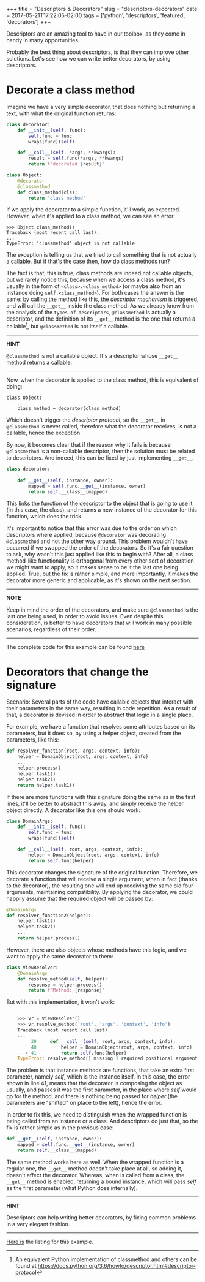 +++
title = "Descriptors & Decorators"
slug = "descriptors-decorators"
date = 2017-05-21T17:22:05-02:00
tags = ['python', 'descriptors', 'featured', 'decorators']
+++

Descriptors are an amazing tool to have in our toolbox, as they come in
handy in many opportunities.

Probably the best thing about descriptors, is that they can improve
other solutions. Let\'s see how we can write better decorators, by using
descriptors.

# Decorate a class method

Imagine we have a very simple decorator, that does nothing but returning
a text, with what the original function returns:

```python
class decorator:
    def __init__(self, func):
        self.func = func
        wraps(func)(self)

    def __call__(self, *args, **kwargs):
        result = self.func(*args, **kwargs)
        return f"decorated {result}"

class Object:
    @decorator
    @classmethod
    def class_method(cls):
        return 'class method'
```

If we apply the decorator to a simple function, it\'ll work, as
expected. However, when it\'s applied to a class method, we can see an
error:

    >>> Object.class_method()
    Traceback (most recent call last):
    ...
    TypeError: 'classmethod' object is not callable

The exception is telling us that we tried to call something that is not
actually a callable. But if that\'s the case then, how do class methods
run?

The fact is that, this is true, class methods are indeed not callable
objects, but we rarely notice this, because when we access a class
method, it\'s usually in the form of
`<class>.<class_method>` (or maybe also from an instance
doing `self.<class_method>`). For both cases the answer is the same: by
calling the method like this, the *descriptor mechanism* is triggered,
and will call the `__get__` inside the class method. As we already know
from the analysis of the `types-of-descriptors`, `@classmethod` is actually a descriptor, and the definition
of its `__get__` method is the one that returns a callable[^1], but
`@classmethod` is not itself a callable.

---
**HINT**

`@classmethod` is not a callable object. It\'s a descriptor whose
`__get__` method returns a callable.

---

Now, when the decorator is applied to the class method, this is
equivalent of doing:

    class Object:
        ...
        class_method = decorator(class_method)

Which doesn\'t trigger the *descriptor protocol*, so the `__get__` in
`@classmethod` is never called, therefore what the decorator receives,
is not a callable, hence the exception.

By now, it becomes clear that if the reason why it fails is because
`@classmethod` is a non-callable descriptor, then the solution must be
related to descriptors. And indeed, this can be fixed by just
implementing `__get__`.

```python
class decorator:
    ...
    def __get__(self, instance, owner):
        mapped = self.func.__get__(instance, owner)
        return self.__class__(mapped)
```

This links the function of the descriptor to the object that is going to
use it (in this case, the class), and returns a new instance of the
decorator for this function, which does the trick.

It\'s important to notice that this error was due to the order on which
descriptors where applied, because `@decorator` was decorating
`@classmethod` and not the other way around. This problem wouldn\'t have
occurred if we swapped the order of the decorators. So it\'s a fair
question to ask, why wasn\'t this just applied like this to begin with?
After all, a class method-like functionality is orthogonal from every
other sort of decoration we might want to apply, so it makes sense to be
it the last one being applied. True, but the fix is rather simple, and
more importantly, it makes the decorator more generic and applicable, as
it\'s shown on the next section.

---
**NOTE**

Keep in mind the order of the decorators, and make sure `@classmethod`
is the last one being used, in order to avoid issues. Even despite this
consideration, is better to have decorators that will work in many
possible scenarios, regardless of their order.

---

The complete code for this example can be found
[here](https://gist.github.com/rmariano/0c401b79add51bca844429ca5a303e06#file-descriptors2_args0-py)

# Decorators that change the signature

Scenario: Several parts of the code have callable objects that interact
with their parameters in the same way, resulting in code repetition. As
a result of that, a decorator is devised in order to abstract that logic
in a single place.

For example, we have a function that resolves some attributes based on
its parameters, but it does so, by using a helper object, created from
the parameters, like this:

```python
def resolver_function(root, args, context, info):
    helper = DomainObject(root, args, context, info)
    ...
    helper.process()
    helper.task1()
    helper.task2()
    return helper.task1()
```

If there are more functions with this signature doing the same as in the
first lines, it\'ll be better to abstract this away, and simply receive
the helper object directly. A decorator like this one should work:

```python
class DomainArgs:
    def __init__(self, func):
        self.func = func
        wraps(func)(self)

    def __call__(self, root, args, context, info):
        helper = DomainObject(root, args, context, info)
        return self.func(helper)
```

This decorator changes the signature of the original function.
Therefore, we decorate a function that will receive a single argument,
when in fact (thanks to the decorator), the resulting one will end up
receiving the same old four arguments, maintaining compatibility. By
applying the decorator, we could happily assume that the required object
will be passed by:

```python
@DomainArgs
def resolver_function2(helper):
    helper.task1()
    helper.task2()
    ...
    return helper.process()
```

However, there are also objects whose methods have this logic, and we
want to apply the same decorator to them:

```python
class ViewResolver:
    @DomainArgs
    def resolve_method(self, helper):
        response = helper.process()
        return f"Method: {response}"
```

But with this implementation, it won\'t work:

```python

    >>> vr = ViewResolver()
    >>> vr.resolve_method('root', 'args', 'context', 'info')
    Traceback (most recent call last)
    ...
         39     def __call__(self, root, args, context, info):
         40         helper = DomainObject(root, args, context, info)
    ---> 41         return self.func(helper)
    TypeError: resolve_method() missing 1 required positional argument: 'helper'
```

The problem is that instance methods are functions, that take an extra
first parameter, namely *self*, which is the instance itself. In this
case, the error shown in line 41, means that the decorator is composing
the object as usually, and passes it was the first parameter, in the
place where *self* would go for the method, and there is nothing being
passed for *helper* (the parameters are \"shifted\" on place to the
left), hence the error.

In order to fix this, we need to distinguish when the wrapped function
is being called from an instance or a class. And descriptors do just
that, so the fix is rather simple as in the previous case:

```python
def __get__(self, instance, owner):
    mapped = self.func.__get__(instance, owner)
    return self.__class__(mapped)
```

The same method works here as well. When the wrapped function is a
regular one, the `__get__` method doesn\'t take place at all, so adding
it, doesn\'t affect the decorator. Whereas, when is called from a class,
the `__get__` method is enabled, returning a bound instance, which will
pass *self* as the first parameter (what Python does internally).


---
**HINT**

Descriptors can help writing better decorators, by fixing common
problems in a very elegant fashion.

----

[Here is](https://gist.github.com/rmariano/0c401b79add51bca844429ca5a303e06#file-descriptors2_classmethod0-py) the listing for
this example.

[^1]: An equivalent Python implementation of classmethod and others can
    be found at
    <https://docs.python.org/3.6/howto/descriptor.html#descriptor-protocol>
